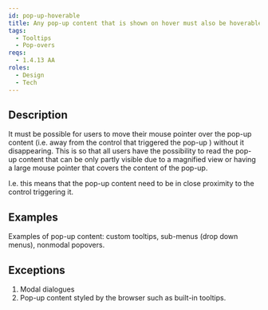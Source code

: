 ```yaml
---
id: pop-up-hoverable
title: Any pop-up content that is shown on hover must also be hoverable
tags:
  - Tooltips
  - Pop-overs
reqs:
  - 1.4.13 AA
roles:
  - Design
  - Tech
---
```


## Description

It must be possible for users to move their mouse pointer over the pop-up content (i.e. away from the control that triggered the pop-up ) without it disappearing. This is so that all users have the possibility to read the pop-up content that can be only partly visible due to a magnified view or having a large mouse pointer that covers the content of the pop-up.

I.e. this means that the pop-up content need to be in close proximity to the control triggering it.

## Examples

Examples of pop-up content: custom tooltips, sub-menus (drop down menus), nonmodal popovers.

## Exceptions

1. Modal dialogues
2. Pop-up content styled by the browser such as built-in tooltips.
